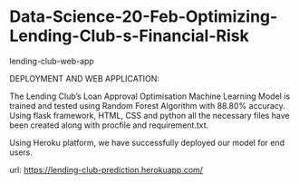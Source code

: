# Data-Science-20-Feb-Optimizing-Lending-Club-s-Financial-Risk
lending-club-web-app

DEPLOYMENT AND WEB APPLICATION:

The Lending Club’s Loan Approval Optimisation Machine Learning Model is trained and tested using Random Forest Algorithm with 88.80% accuracy. Using flask framework, HTML, CSS and python all the necessary files have been created along with procfile and requirement.txt.

Using Heroku platform, we have successfully deployed our model for end users.

url: https://lending-club-prediction.herokuapp.com/

